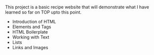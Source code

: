 This project is a basic recipe website that will demonstrate what I have learned so far on TOP upto this point.

- Introduction of HTML
- Elements and Tags
- HTML Boilerplate
- Working with Text
- Lists
- Links and Images